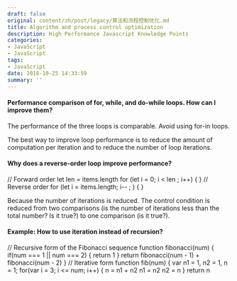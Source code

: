 ```yaml
---
draft: false
original: content/zh/post/legacy/算法和流程控制优化.md
title: Algorithm and process control optimization
description: High Performance Javascript Knowledge Points
categories:
- JavaScript
- JavaScript
tags:
- JavaScript
date: 2018-10-25 14:33:59
summary: ''
---
```


#### Performance comparison of for, while, and do-while loops. How can I improve them?
The performance of the three loops is comparable. Avoid using for-in loops.

The best way to improve loop performance is to reduce the amount of computation per iteration and to reduce the number of loop iterations.

#### Why does a reverse-order loop improve performance?
// Forward order
let len = items.length
for (let i = 0; i < len ; i++) {
}
// Reverse order
for (let i = items.length; i-- ; ) {
}

Because the number of iterations is reduced.
The control condition is reduced from two comparisons (is the number of iterations less than the total number? Is it true?) to one comparison (is it true?).

#### Example: How to use iteration instead of recursion?

// Recursive form of the Fibonacci sequence
function fibonacci(num) {
if(num === 1 || num === 2) {
return 1
}
return fibonacci(num - 1) + fibonacci(num - 2)
}
// Iterative form
function fib(num) {
var n1 = 1,
n2 = 1,
n = 1;
for(var i = 3; i <= num; i++) {
n = n1 + n2
n1 = n2
n2 = n
}
return n
